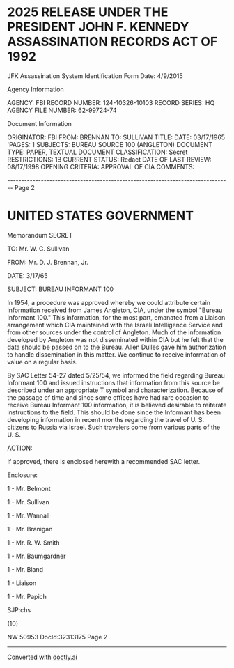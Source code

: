 # 2025 RELEASE UNDER THE PRESIDENT JOHN F. KENNEDY ASSASSINATION RECORDS ACT OF 1992
JFK Assassination System
Identification Form
Date: 4/9/2015

Agency Information

AGENCY: FBI
RECORD NUMBER: 124-10326-10103
RECORD SERIES: HQ
AGENCY FILE NUMBER: 62-99724-74

Document Information

ORIGINATOR: FBI
FROM: BRENNAN
TO: SULLIVAN
TITLE:
DATE: 03/17/1965
'PAGES: 1
SUBJECTS: BUREAU SOURCE 100 (ANGLETON)
DOCUMENT TYPE: PAPER, TEXTUAL DOCUMENT
CLASSIFICATION: Secret
RESTRICTIONS: 1B
CURRENT STATUS: Redact
DATE OF LAST REVIEW: 08/17/1998
OPENING CRITERIA: APPROVAL OF CIA
COMMENTS:


-------------------------------------------------------------------------------- Page 2

# UNITED STATES GOVERNMENT

Memorandum SECRET

TO: Mr. W. C. Sullivan

FROM: Mr. D. J. Brennan, Jr.

DATE: 3/17/65

SUBJECT: BUREAU INFORMANT 100

In 1954, a procedure was approved whereby we could attribute certain information received from James Angleton, CIA, under the symbol "Bureau Informant 100." This information, for the most part, emanated from a Liaison arrangement which CIA maintained with the Israeli Intelligence Service and from other sources under the control of Angleton. Much of the information developed by Angleton was not disseminated within CIA but he felt that the data should be passed on to the Bureau. Allen Dulles gave him authorization to handle dissemination in this matter. We continue to receive information of value on a regular basis.

By SAC Letter 54-27 dated 5/25/54, we informed the field regarding Bureau Informant 100 and issued instructions that information from this source be described under an appropriate T symbol and characterization. Because of the passage of time and since some offices have had rare occasion to receive Bureau Informant 100 information, it is believed desirable to reiterate instructions to the field. This should be done since the Informant has been developing information in recent months regarding the travel of U. S. citizens to Russia via Israel. Such travelers come from various parts of the U. S.

ACTION:

If approved, there is enclosed herewith a recommended SAC letter.

Enclosure:

1 - Mr. Belmont

1 - Mr. Sullivan

1 - Mr. Wannall

1 - Mr. Branigan

1 - Mr. R. W. Smith

1 - Mr. Baumgardner

1 - Mr. Bland

1 - Liaison

1 - Mr. Papich

SJP:chs

(10)


NW 50953 DocId:32313175 Page 2


---
Converted with [doctly.ai](https://doctly.ai)